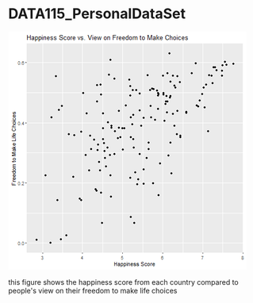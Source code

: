 # DATA115_PersonalDataSet

![Happiness score vs. view on people's freedom to make life choices](https://raw.githubusercontent.com/delaneygrein/DATA115_PersonalDataSet/main/Visualization_HappinessReport.png)

this figure shows the happiness score from each country compared to people's view on their freedom to make life choices
